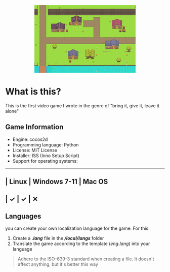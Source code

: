<p align="center">
  <a href="https://github.com/YakovSava/first_video_game">
    <img width="320px" height="213px" src="https://raw.githubusercontent.com/YakovSava/first_video_game/main/source/map.png?token=GHSAT0AAAAAACAFTCXSQBSFI6E2CYVQTZV2ZB2KGQA">
  </a>
</p>

# What is this?
This is the first video game I wrote in the genre of "bring it, give it, leave it alone"

## Game Information
- Engine: cocos2d
- Programming language: Python
- License: MIT License
- Installer: ISS (Inno Setup Script)  
- Support for operating systems:
---------------------------------
| Linux | Windows 7-11 | Mac OS
---------------------------------
| ✓ | ✓ | ✕
---------------------------------

## Languages
you can create your own localization language for the game. For this:
1. Create a **_<Language>.lang_** file in the **_/local/langs_** folder
2. Translate the game according to the template (*eng.lang*) into your language
<blockquote> Adhere to the ISO-639-3 standard when creating a file. It doesn't affect anything, but it's better this way </blockquote>